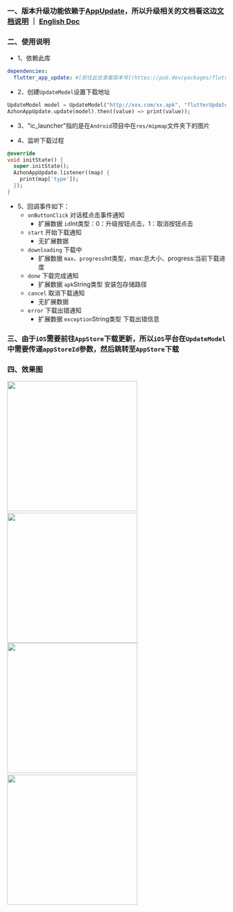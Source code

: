 ### 一、版本升级功能依赖于[AppUpdate](https://github.com/azhon/AppUpdate)，所以升级相关的文档看这边[文档说明](https://github.com/azhon/AppUpdate/blob/master/README.md) ｜ [English Doc](https://github.com/azhon/AppUpdate/blob/master/README-EN.md)

### 二、使用说明
- 1、依赖此库

```yaml
dependencies:
  flutter_app_update: #[前往此处查看版本号](https://pub.dev/packages/flutter_app_update/install)
```

- 2、创建`UpdateModel`设置下载地址

```dart
UpdateModel model = UpdateModel("http://xxx.com/xx.apk", "flutterUpdate.apk", "ic_launcher");
AzhonAppUpdate.update(model).then((value) => print(value));
```

- 3、"ic_launcher"指的是在`Android`项目中在`res/mipmap`文件夹下的图片

- 4、监听下载过程

```dart
@override
void initState() {
  super.initState();
  AzhonAppUpdate.listener((map) {
    print(map['type']);
  });
}
```
- 5、回调事件如下：
    - `onButtonClick` 对话框点击事件通知
        - 扩展数据 `id`Int类型：0：升级按钮点击，1：取消按钮点击
    - `start` 开始下载通知
        - 无扩展数据
    - `downloading` 下载中
        - 扩展数据 `max`、`progress`Int类型，max:总大小、progress:当前下载进度
    - `done` 下载完成通知
        - 扩展数据 `apk`String类型 安装包存储路径
    - `cancel` 取消下载通知 
        - 无扩展数据
    - `error` 下载出错通知
        - 扩展数据 `exception`String类型 下载出错信息

### 三、由于`iOS`需要前往`AppStore`下载更新，所以`iOS`平台在`UpdateModel`中需要传递`appStoreId`参数，然后跳转至`AppStore`下载
### 四、效果图

<img src="https://raw.githubusercontent.com/azhon/FlutterAppUpdate/main/example/img/img1.png" width="300">　<img src="https://raw.githubusercontent.com/azhon/FlutterAppUpdate/main/example/img/img2.png" width="300">
<img src="https://raw.githubusercontent.com/azhon/FlutterAppUpdate/main/example/img/img3.png" width="300">　<img src="https://raw.githubusercontent.com/azhon/FlutterAppUpdate/main/example/img/img4.png" width="300">
